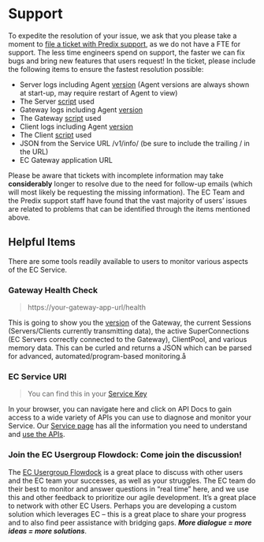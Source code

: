 # Support

To expedite the resolution of your issue, we ask that you please take a moment to [file a ticket with Predix support](https://www.predix.io/support/), as we do not have a FTE for support. The less time engineers spend on support, the faster we can fix bugs and bring new features that users request! In the ticket, please include the following items to ensure the fastest resolution possible:

- Server logs including Agent [version](./versions.md) (Agent versions are always shown at start-up, may require restart of Agent to view)
- The Server [script](../reference/ec.sh) used
- Gateway logs including Agent [version](./versions.md) 
- The Gateway [script](../reference/ec.sh)  used
- Client logs including Agent [version](./versions.md) 
- The Client [script](../reference/ec.sh)  used
- JSON from the Service URL /v1/info/ (be sure to include the trailing / in the URL)
- EC Gateway application URL

Please be aware that tickets with incomplete information may take **considerably** longer to resolve due to the need for follow-up emails (which will most likely be requesting the missing information). The EC Team and the Predix support staff have found that the vast majority of users’ issues are related to problems that can be identified through the items mentioned above.

## Helpful Items
There are some tools readily available to users to monitor various aspects of the EC Service.

### Gateway Health Check
> https://your-gateway-app-url/health

This is going to show you the [version](./versions.md) of the Gateway, the current Sessions (Servers/Clients currently transmitting data), the active SuperConnections (EC Servers correctly connected to the Gateway), ClientPool, and various memory data. This can be curled and returns a JSON which can be parsed for advanced, automated/program-based monitoring.å

### EC Service URI
> You can find this in your [Service Key](./service-credentials.md#service-key)

In your browser, you can navigate here and click on API Docs to gain access to a wide variety of APIs you can use to diagnose and monitor your Service. Our [Service page](./service.md) has all the information you need to understand and [use the APIs](./service.md#apis).

### Join the EC Usergroup Flowdock: Come join the discussion!
The [EC Usergroup Flowdock](https://www.flowdock.com/invitations/44765fcbae5a36d0eff83c9536f87223044ad748) is a great place to discuss with other users and the EC team your successes, as well as your struggles. The EC team do their best to monitor and answer questions in “real time” here, and we use this and other feedback to prioritize our agile development. It’s a great place to network with other EC Users. Perhaps you are developing a custom solution which leverages EC – this is a great place to share your progress and to also find peer assistance with bridging gaps. ***More dialogue = more ideas = more solutions***.